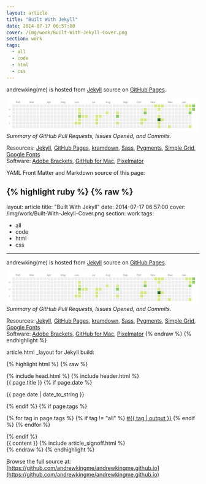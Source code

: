 ```yaml
---
layout: article
title: "Built With Jekyll"
date: 2014-07-17 06:57:00
cover: /img/work/Built-With-Jekyll-Cover.png
section: work
tags:
  - all
  - code
  - html
  - css
---
```


andrewking(me) is hosted from [Jekyll](http://jekyllrb.com) source on [GitHub Pages](http://pages.github.com).

<!--more-->

![Built With Jekyll](/img/work/Built-With-Jekyll-001.png)
*Summary of GitHub Pull Requests, Issues Opened, and Commits.*

Resources: [Jekyll](http://jekyllrb.com), [GitHub Pages](http://pages.github.com), [kramdown](http://kramdown.gettalong.org), [Sass](http://sass-lang.com), [Pygments](http://pygments.org), [Simple Grid](http://thisisdallas.github.io/Simple-Grid/), [Google Fonts](http://www.google.com/fonts)<br>
Software: [Adobe Brackets](http://brackets.io), [GitHub for Mac](http://mac.github.com), [Pixelmator](http://www.pixelmator.com)

YAML Front Matter and Markdown source of this page:

{% highlight ruby %}
{% raw %}
---
layout: article
title: "Built With Jekyll"
date: 2014-07-17 06:57:00
cover: /img/work/Built-With-Jekyll-Cover.png
section: work
tags:
  - all
  - code
  - html
  - css
---

andrewking(me) is hosted from [Jekyll](http://jekyllrb.com) source on [GitHub Pages](http://pages.github.com).

<!--more-->

![Built With Jekyll](/img/work/Built-With-Jekyll-001.png)
*Summary of GitHub Pull Requests, Issues Opened, and Commits.*

Resources: [Jekyll](http://jekyllrb.com), [GitHub Pages](http://pages.github.com), [kramdown](http://kramdown.gettalong.org), [Sass](http://sass-lang.com), [Pygments](http://pygments.org), [Simple Grid](http://thisisdallas.github.io/Simple-Grid/), [Google Fonts](http://www.google.com/fonts)<br>
Software: [Adobe Brackets](http://brackets.io), [GitHub for Mac](http://mac.github.com), [Pixelmator](http://www.pixelmator.com)
{% endraw %}
{% endhighlight %}

article.html _layout for Jekyll build:

{% highlight html %}
{% raw %}
<!doctype html>
<html>
{% include head.html %}
<body>
  {% include header.html %}
  
  <section>
    <div class="grid grid-pad">
      <div class="col-4-12">
        <span class="title">{{ page.title }}</span>
        {% if page.date %}
          <p>{{ page.date | date_to_string }}</p>
        {% endif %}
        {% if page.tags %}
          <p>
            {% for tag in page.tags %}
              {% if tag != "all" %}
                <a href="/{{ page.section }}/{{ tag | output }}/">#{{ tag | output }}</a>
              {% endif %}
            {% endfor %}
          </p>  
        {% endif %}
      </div>
      <div class="col-8-12">
        {{ content }}
        {% include article_signoff.html %}
      </div>
    </div>
  </section>

</body>
</html>
{% endraw %}
{% endhighlight %}

Browse the full source at: [https://github.com/andrewkingme/andrewkingme.github.io](https://github.com/andrewkingme/andrewkingme.github.io)
